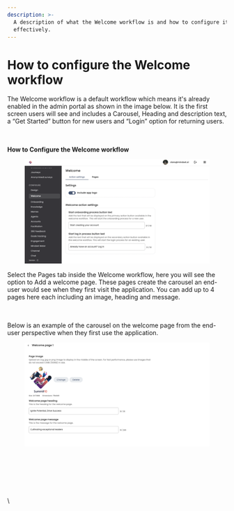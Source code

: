 ```yaml
---
description: >-
  A description of what the Welcome workflow is and how to configure it
  effectively.
---
```


# How to configure the Welcome workflow

The Welcome workflow is a default workflow which means it's already enabled in the admin portal as shown in the image below. It is the first screen users will see and includes a Carousel, Heading and description text, a “Get Started” button for new users and “Login” option for returning users.

\
\
**How to Configure the Welcome workflow**

<figure><img src="../../../.gitbook/assets/Screenshot 2024-02-28 at 09.37.24.png" alt=""><figcaption></figcaption></figure>

Select the Pages tab inside the Welcome workflow, here you will see the option to Add a welcome page. These pages create the carousel an end-user would see when they first visit the application. You can add up to 4 pages here each including an image, heading and message.

\
\
Below is an example of the carousel on the welcome page from the end-user perspective when they first use the application.

<figure><img src="../../../.gitbook/assets/Screenshot 2024-02-28 at 09.44.09.png" alt=""><figcaption></figcaption></figure>



<figure><img src="https://lh7-us.googleusercontent.com/jgOBrfXIhXP2H9T-xj5PO20MpKHXL6CwyU6MDm1ZgtoeXhwr-GeqXj8wW3_oA9BF1A-wGudhh_B7BX-yvTKZ-s_lY0n1OOVS2vvnQhTP6i2ytaJh1Su66lZrxPaeJQsFl7uYMabrnHkWWDcRMLGBJas" alt="" width="375"><figcaption></figcaption></figure>

\
\
\
\
\
